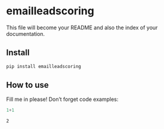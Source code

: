 # emailleadscoring

<!-- WARNING: THIS FILE WAS AUTOGENERATED! DO NOT EDIT! -->

This file will become your README and also the index of your
documentation.

## Install

``` sh
pip install emailleadscoring
```

## How to use

Fill me in please! Don’t forget code examples:

``` python
1+1
```

    2
